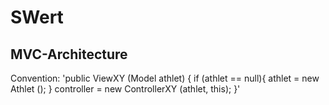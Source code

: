 SWert
=====

MVC-Architecture
---------------

Convention:
'public ViewXY (Model athlet) {
	if (athlet == null){
		athlet = new Athlet ();
	}
	controller = new ControllerXY (athlet, this);
}'